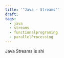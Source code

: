 ```yaml
---
title: '"Java - Streams"'
draft: 
tags:
  - java
  - streams
  - functionalprograming
  - parallelProcessing
---
```

Java Streams is shi